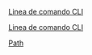 [Linea de comando CLI](https://medium.com/netscape/a-guide-to-create-a-nodejs-command-line-package-c2166ad0452e)

[Linea de comando CLI](https://medium.com/netscape/a-guide-to-create-a-nodejs-command-line-package-c2166ad0452e)

[Path](https://nodejs.org/api/path.html)

